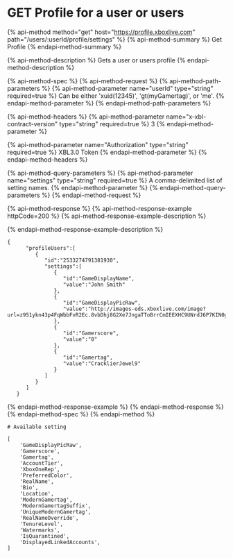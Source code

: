 # GET Profile for a user or users

{% api-method method="get" host="https://profile.xboxlive.com" path="/users/:userId/profile/settings" %}
{% api-method-summary %}
Get Profile
{% endapi-method-summary %}

{% api-method-description %}
Gets a user or users profile
{% endapi-method-description %}

{% api-method-spec %}
{% api-method-request %}
{% api-method-path-parameters %}
{% api-method-parameter name="userId" type="string" required=true %}
Can be either 'xuid\(12345\)', 'gt\(myGamertag\)', or 'me'.
{% endapi-method-parameter %}
{% endapi-method-path-parameters %}

{% api-method-headers %}
{% api-method-parameter name="x-xbl-contract-version" type="string" required=true %}
3
{% endapi-method-parameter %}

{% api-method-parameter name="Authorization" type="string" required=true %}
XBL3.0 Token
{% endapi-method-parameter %}
{% endapi-method-headers %}

{% api-method-query-parameters %}
{% api-method-parameter name="settings" type="string" required=true %}
A comma-delimited list of setting names.
{% endapi-method-parameter %}
{% endapi-method-query-parameters %}
{% endapi-method-request %}

{% api-method-response %}
{% api-method-response-example httpCode=200 %}
{% api-method-response-example-description %}

{% endapi-method-response-example-description %}

```text
{
      "profileUsers":[
         {
            "id":"2533274791381930",
            "settings":[
               {
                  "id":"GameDisplayName",
                  "value":"John Smith"
               },
               {
                  "id":"GameDisplayPicRaw",
                  "value":"http://images-eds.xboxlive.com/image?url=z951ykn43p4FqWbbFvR2Ec.8vbDhj8G2Xe7JngaTToBrrCmIEEXHC9UNrdJ6P7KIN0gxC2r1YECCd3mf2w1FDdmFCpSokJWa2z7xtVrlzOyVSc6pPRdWEXmYtpS2xE4F&format=png&w=64&h=64"
               },
               {
                  "id":"Gamerscore",
                  "value":"0"
               },
               {
                  "id":"Gamertag",
                  "value":"CracklierJewel9"
               }
            ]
         }
      ]
   }
```
{% endapi-method-response-example %}
{% endapi-method-response %}
{% endapi-method-spec %}
{% endapi-method %}

```text
# Available setting

[
    'GameDisplayPicRaw',
    'Gamerscore',
    'Gamertag',
    'AccountTier',
    'XboxOneRep',
    'PreferredColor',
    'RealName',
    'Bio',
    'Location',
    'ModernGamertag',
    'ModernGamertagSuffix',
    'UniqueModernGamertag',
    'RealNameOverride',
    'TenureLevel',
    'Watermarks',
    'IsQuarantined',
    'DisplayedLinkedAccounts',
]
```


